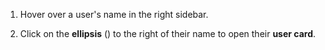 1. Hover over a user's name in the right sidebar.

1. Click on the **ellipsis** (<i class="zulip-icon zulip-icon-ellipsis-v-solid"></i>)
   to the right of their name to open their **user card**.
